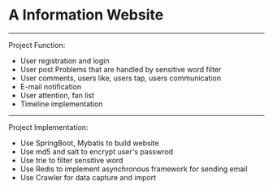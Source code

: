 A Information Website
================
----------------
Project Function:
  * User registration and login<br>
  * User post Problems that are handled by sensitive word filter<br>
  * User comments, users like, users tap, users communication<br>
  * E-mail notification<br>
  * User attention, fan list<br>
  * Timeline implementation<br>

----------------
Project Implementation:
  * Use SpringBoot, Mybatis to build website<br>
  * Use md5 and salt to encrypt user's passwrod<br>
  * Use trie to filter sensitive word<br>
  * Use Redis to implement asynchronous framework for sending email
  * Use Crawler for data capture and import<br>
